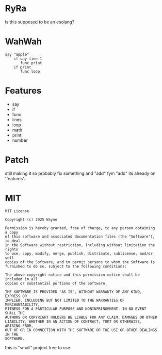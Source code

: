# RyRa
is this supposed to be an esolang?

# WahWah

```
say "apple"
    if say line 1
       func print
    if print
       func loop
```

# Features

- say
- if
- func
- lines
- loop
- math
- print
- number

# Patch
still making it so probably fix something and "add" fym "add" its already on 'features'.

# MIT
```
MIT License

Copyright (c) 2025 Wayne

Permission is hereby granted, free of charge, to any person obtaining a copy
of this software and associated documentation files (the "Software"), to deal
in the Software without restriction, including without limitation the rights
to use, copy, modify, merge, publish, distribute, sublicense, and/or sell
copies of the Software, and to permit persons to whom the Software is
furnished to do so, subject to the following conditions:

The above copyright notice and this permission notice shall be included in all
copies or substantial portions of the Software.

THE SOFTWARE IS PROVIDED "AS IS", WITHOUT WARRANTY OF ANY KIND, EXPRESS OR
IMPLIED, INCLUDING BUT NOT LIMITED TO THE WARRANTIES OF MERCHANTABILITY,
FITNESS FOR A PARTICULAR PURPOSE AND NONINFRINGEMENT. IN NO EVENT SHALL THE
AUTHORS OR COPYRIGHT HOLDERS BE LIABLE FOR ANY CLAIM, DAMAGES OR OTHER
LIABILITY, WHETHER IN AN ACTION OF CONTRACT, TORT OR OTHERWISE, ARISING FROM,
OUT OF OR IN CONNECTION WITH THE SOFTWARE OR THE USE OR OTHER DEALINGS IN THE
SOFTWARE.
```

this is "small" project free to use

